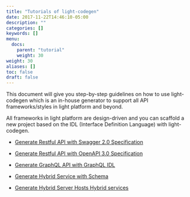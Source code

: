 ```yaml
---
title: "Tutorials of light-codegen"
date: 2017-11-22T14:46:10-05:00
description: ""
categories: []
keywords: []
menu:
  docs:
    parent: "tutorial"
    weight: 30
weight: 30
aliases: []
toc: false
draft: false
---
```


This document will give you step-by-step guidelines on how to use light-codegen which
is an in-house generator to support all API frameworks/styles in light platform and beyond.
  
All frameworks in light platform are design-driven and you can scaffold a new project based
on the IDL (Interface Definition Language) with light-codegen. 

* [Generate Restful API with Swagger 2.0 Specification][]

* [Generate Restful API with OpenAPI 3.0 Specification][]

* [Generate GraphQL API with GraphQL IDL][]

* [Generate Hybrid Service with Schema][]

* [Generate Hybrid Server Hosts Hybrid services][]


[Generate Restful API with Swagger 2.0 Specification]: /tutorial/generator/swagger/
[Generate Restful API with OpenAPI 3.0 Specification]: /tutorial/generator/openapi/
[Generate GraphQL API with GraphQL IDL]: /tutorial/generator/graphql/
[Generate Hybrid Service with Schema]: /tutorial/generator/hybridservice/
[Generate Hybrid Server Hosts Hybrid services]: /tutorial/generator/hybridserver/

